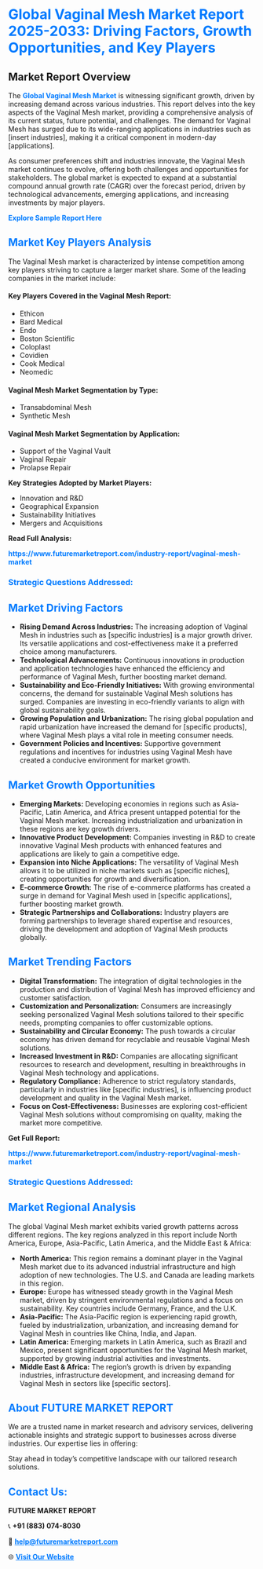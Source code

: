 <h1 style="color: #007BFF;">Global Vaginal Mesh Market Report 2025-2033: Driving Factors, Growth Opportunities, and Key Players</h1>

<section id="overview">
<h2>Market Report Overview</h2>
<p>The <a href="https://www.futuremarketreport.com/industry-report/vaginal-mesh-market" style="color: #007BFF; text-decoration: none;"><strong>Global Vaginal Mesh Market</strong></a> is witnessing significant growth, driven by increasing demand across various industries. This report delves into the key aspects of the Vaginal Mesh market, providing a comprehensive analysis of its current status, future potential, and challenges. The demand for Vaginal Mesh has surged due to its wide-ranging applications in industries such as [insert industries], making it a critical component in modern-day [applications].</p>
<p>As consumer preferences shift and industries innovate, the Vaginal Mesh market continues to evolve, offering both challenges and opportunities for stakeholders. The global market is expected to expand at a substantial compound annual growth rate (CAGR) over the forecast period, driven by technological advancements, emerging applications, and increasing investments by major players.</p>
</section>

<section id="overview">
<p><a href="https://www.futuremarketreport.com/request-sample/reportId=84744" style="color: #007BFF; text-decoration: none;"><strong>Explore Sample Report Here</strong></a></p>
</section>

<section id="key-players">
<h2 style="color: #007BFF;">Market Key Players Analysis</h2>
<p>The Vaginal Mesh market is characterized by intense competition among key players striving to capture a larger market share. Some of the leading companies in the market include:</p>
<h4>Key Players Covered in the Vaginal Mesh Report:</h4>
<ul><li>Ethicon</li><li>Bard Medical</li><li>Endo</li><li>Boston Scientific</li><li>Coloplast</li><li>Covidien</li><li>Cook Medical</li><li>Neomedic</li></ul>
<h4>Vaginal Mesh Market Segmentation by Type:</h4>
<ul><li>Transabdominal Mesh</li><li>Synthetic Mesh</li></ul>

<h4>Vaginal Mesh Market Segmentation by Application:</h4>
<ul><li>Support of the Vaginal Vault</li><li>Vaginal Repair</li><li>Prolapse Repair</li></ul>
<p><strong>Key Strategies Adopted by Market Players:</strong></p>
<ul>
<li>Innovation and R&D</li>
<li>Geographical Expansion</li>
<li>Sustainability Initiatives</li>
<li>Mergers and Acquisitions</li>
</ul>
</section>

<section>
<p><strong>Read Full Analysis: </strong></p><a href="https://www.futuremarketreport.com/industry-report/vaginal-mesh-market" style="color: #007BFF; text-decoration: none;"><strong>https://www.futuremarketreport.com/industry-report/vaginal-mesh-market</strong></a>
<h3 style="color: #007BFF;">Strategic Questions Addressed:</h3>
</section>

<section id="driving-factors">
<h2 style="color: #007BFF;">Market Driving Factors</h2>
<ul>
<li><strong>Rising Demand Across Industries:</strong> The increasing adoption of Vaginal Mesh in industries such as [specific industries] is a major growth driver. Its versatile applications and cost-effectiveness make it a preferred choice among manufacturers.</li>
<li><strong>Technological Advancements:</strong> Continuous innovations in production and application technologies have enhanced the efficiency and performance of Vaginal Mesh, further boosting market demand.</li>
<li><strong>Sustainability and Eco-Friendly Initiatives:</strong> With growing environmental concerns, the demand for sustainable Vaginal Mesh solutions has surged. Companies are investing in eco-friendly variants to align with global sustainability goals.</li>
<li><strong>Growing Population and Urbanization:</strong> The rising global population and rapid urbanization have increased the demand for [specific products], where Vaginal Mesh plays a vital role in meeting consumer needs.</li>
<li><strong>Government Policies and Incentives:</strong> Supportive government regulations and incentives for industries using Vaginal Mesh have created a conducive environment for market growth.</li>
</ul>
</section>

<section id="growth-opportunities">
<h2 style="color: #007BFF;">Market Growth Opportunities</h2>
<ul>
<li><strong>Emerging Markets:</strong> Developing economies in regions such as Asia-Pacific, Latin America, and Africa present untapped potential for the Vaginal Mesh market. Increasing industrialization and urbanization in these regions are key growth drivers.</li>
<li><strong>Innovative Product Development:</strong> Companies investing in R&D to create innovative Vaginal Mesh products with enhanced features and applications are likely to gain a competitive edge.</li>
<li><strong>Expansion into Niche Applications:</strong> The versatility of Vaginal Mesh allows it to be utilized in niche markets such as [specific niches], creating opportunities for growth and diversification.</li>
<li><strong>E-commerce Growth:</strong> The rise of e-commerce platforms has created a surge in demand for Vaginal Mesh used in [specific applications], further boosting market growth.</li>
<li><strong>Strategic Partnerships and Collaborations:</strong> Industry players are forming partnerships to leverage shared expertise and resources, driving the development and adoption of Vaginal Mesh products globally.</li>
</ul>
</section>

<section id="trending-factors">
<h2 style="color: #007BFF;">Market Trending Factors</h2>
<ul>
<li><strong>Digital Transformation:</strong> The integration of digital technologies in the production and distribution of Vaginal Mesh has improved efficiency and customer satisfaction.</li>
<li><strong>Customization and Personalization:</strong> Consumers are increasingly seeking personalized Vaginal Mesh solutions tailored to their specific needs, prompting companies to offer customizable options.</li>
<li><strong>Sustainability and Circular Economy:</strong> The push towards a circular economy has driven demand for recyclable and reusable Vaginal Mesh solutions.</li>
<li><strong>Increased Investment in R&D:</strong> Companies are allocating significant resources to research and development, resulting in breakthroughs in Vaginal Mesh technology and applications.</li>
<li><strong>Regulatory Compliance:</strong> Adherence to strict regulatory standards, particularly in industries like [specific industries], is influencing product development and quality in the Vaginal Mesh market.</li>
<li><strong>Focus on Cost-Effectiveness:</strong> Businesses are exploring cost-efficient Vaginal Mesh solutions without compromising on quality, making the market more competitive.</li>
</ul>
</section>

<section>
<p><strong>Get Full Report: </strong></p><a href="https://www.futuremarketreport.com/industry-report/vaginal-mesh-market" style="color: #007BFF; text-decoration: none;"><strong>https://www.futuremarketreport.com/industry-report/vaginal-mesh-market</strong></a>
<h3 style="color: #007BFF;">Strategic Questions Addressed:</h3>
</section>


<section id="regional-analysis">
<h2 style="color: #007BFF;">Market Regional Analysis</h2>
<p>The global Vaginal Mesh market exhibits varied growth patterns across different regions. The key regions analyzed in this report include North America, Europe, Asia-Pacific, Latin America, and the Middle East & Africa:</p>
<ul>
<li><strong>North America:</strong> This region remains a dominant player in the Vaginal Mesh market due to its advanced industrial infrastructure and high adoption of new technologies. The U.S. and Canada are leading markets in this region.</li>
<li><strong>Europe:</strong> Europe has witnessed steady growth in the Vaginal Mesh market, driven by stringent environmental regulations and a focus on sustainability. Key countries include Germany, France, and the U.K.</li>
<li><strong>Asia-Pacific:</strong> The Asia-Pacific region is experiencing rapid growth, fueled by industrialization, urbanization, and increasing demand for Vaginal Mesh in countries like China, India, and Japan.</li>
<li><strong>Latin America:</strong> Emerging markets in Latin America, such as Brazil and Mexico, present significant opportunities for the Vaginal Mesh market, supported by growing industrial activities and investments.</li>
<li><strong>Middle East & Africa:</strong> The region’s growth is driven by expanding industries, infrastructure development, and increasing demand for Vaginal Mesh in sectors like [specific sectors].</li>
</ul>
</section>

<footer>
<h2 style="color: #007BFF;">About FUTURE MARKET REPORT</h2>
<p>We are a trusted name in market research and advisory services, delivering actionable insights and strategic support to businesses across diverse industries. Our expertise lies in offering:</p>

<p>Stay ahead in today’s competitive landscape with our tailored research solutions.</p>

<h2 style="color: #007BFF;">Contact Us:</h2>
<p><strong>FUTURE MARKET REPORT</strong></p>
<p>📞 <strong>+91 (883) 074-8030</strong></p>
<p>📧 <strong><a href="mailto:help@futuremarketreport.com" style="color: #007BFF;">help@futuremarketreport.com</a></strong></p>
<p>🌐 <strong><a href="https://www.futuremarketreport.com/" style="color: #007BFF;">Visit Our Website</a></strong></p>
</footer>
